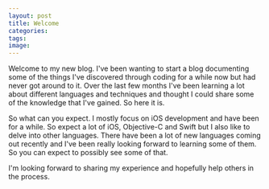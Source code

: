 ```yaml
---
layout: post
title: Welcome
categories:
tags:
image:
---
```

Welcome to my new blog. I've been wanting to start a blog documenting some of the things I've discovered through coding for a while now but had never got around to it. Over the last few months I've been learning a lot about different languages and techniques and thought I could share some of the knowledge that I've gained. So here it is.

So what can you expect. I mostly focus on iOS development and have been for a while. So expect a lot of iOS, Objective-C and Swift but I also like to delve into other languages. There have been a lot of new languages coming out recently and I've been really looking forward to learning some of them. So you can expect to possibly see some of that. 

I'm looking forward to sharing my experience and hopefully help others in the process.




